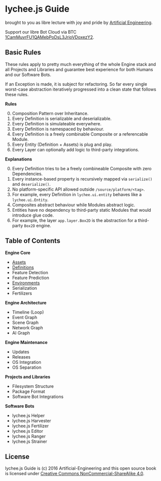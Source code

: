 # lychee.js Guide

brought to you as libre lecture with joy and pride by [Artificial Engineering](http://artificial.engineering).

Support our libre Bot Cloud via BTC [1CamMuvrFU1QAMebPoDsL3JrioVDoxezY2](bitcoin:1CamMuvrFU1QAMebPoDsL3JrioVDoxezY2?amount=0.5&label=lychee.js%20Support).


## Basic Rules

These rules apply to pretty much everything of the whole Engine stack and
all Projects and Libraries and guarantee best experience for both Humans
and our Software Bots.

If an Exception is made, it is subject for refactoring. So far every single
worst-case abstraction iteratively progressed into a clean state that
follows these rules.



**Rules**

0. Composition Pattern over Inheritance.
1. Every Definition is serializable and deserializable.
2. Every Definition is simulateable everywhere.
3. Every Definition is namespaced by behaviour.
4. Every Definition is a freely combinable Composite or a referencable Module.
5. Every Entity (Definition + Assets) is plug and play.
6. Every Layer can optionally add logic to third-party integrations.

**Explanations**

0. Every Definition tries to be a freely combineable Composite with zero Dependencies.
1. Every instance-based property is recursively mapped via `serialize()` and `deserialize()`.
2. No platform-specific API allowed outside `/source/platform/<tag>`.
3. For example, every Definition in `lychee.ui.entity` behaves like a `lychee.ui.Entity`.
4. Composites abstract behaviour while Modules abstract logic.
5. Entities have no dependency to third-party static Modules that would introduce glue code.
6. For example, the layer `app.layer.Box2D` is the abstraction for a third-party `Box2D` engine.



## Table of Contents

**Engine Core**

 - [Assets](./engine/core/Assets.md)
 - [Definitions](./engine/core/Definitions.md)
 - Feature Detection
 - Feature Prediction
 - [Environments](./engine/core/Environments.md)
 - Serialization
 - Fertilizers

**Engine Architecture**

 - Timeline (Loop)
 - Event Graph
 - Scene Graph
 - Network Graph
 - AI Graph

**Engine Maintenance**

 - Updates
 - Releases
 - OS Integration
 - OS Separation

**Projects and Libraries**

 - Filesystem Structure
 - Package Format
 - Software Bot Integrations

**Software Bots**

 - lychee.js Helper
 - lychee.js Harvester
 - lychee.js Fertilizer
 - lychee.js Editor
 - lychee.js Ranger
 - lychee.js Strainer



## License

lychee.js Guide is (c) 2016 Artificial-Engineering and this open source book is licensed under
[Creative Commons NonCommercial-ShareAlike 4.0](https://creativecommons.org/licenses/by-nc-sa/4.0/).

